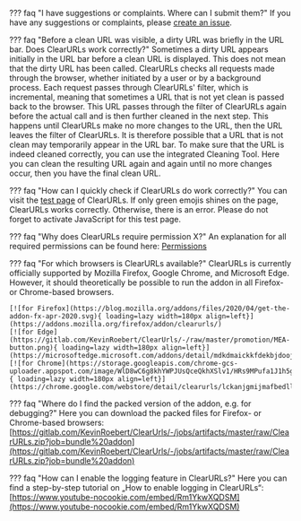 ??? faq "I have suggestions or complaints. Where can I submit them?"
    If you have any suggestions or complaints, please [create an issue](https://gitlab.com/KevinRoebert/ClearUrls/issues/new).

??? faq "Before a clean URL was visible, a dirty URL was briefly in the URL bar. Does ClearURLs work correctly?"
    Sometimes a dirty URL appears initially in the URL bar before a clean URL is displayed. 
    This does not mean that the dirty URL has been called. ClearURLs checks all requests made through the browser, 
    whether initiated by a user or by a background process. Each request passes through ClearURLs' filter, 
    which is incremental, meaning that sometimes a URL that is not yet clean is passed back to the browser. 
    This URL passes through the filter of ClearURLs again before the actual call and is then further cleaned in 
    the next step. This happens until ClearURLs make no more changes to the URL, then the URL leaves the filter of 
    ClearURLs. It is therefore possible that a URL that is not clean may temporarily appear in the URL bar. 
    To make sure that the URL is indeed cleaned correctly, you can use the integrated Cleaning Tool. 
    Here you can clean the resulting URL again and again until no more changes occur, then you have the final clean URL.

??? faq "How can I quickly check if ClearURLs do work correctly?"
    You can visit the [test page](https://test.clearurls.xyz/) of ClearURLs. 
    If only green emojis shines on the page, ClearURLs works correctly. 
    Otherwise, there is an error. Please do not forget to activate JavaScript for this test page.

??? faq "Why does ClearURLs require permission X?"
    An explanation for all required permissions can be found here: [Permissions](permissions.md)

??? faq "For which browsers is ClearURLs available?"
    ClearURLs is currently officially supported by Mozilla Firefox, Google Chrome, and Microsoft Edge.
    However, it should theoretically be possible to run the addon in all Firefox- or Chrome-based browsers.

    [![for Firefox](https://blog.mozilla.org/addons/files/2020/04/get-the-addon-fx-apr-2020.svg){ loading=lazy width=180px align=left}](https://addons.mozilla.org/firefox/addon/clearurls/)
    [![for Edge](https://gitlab.com/KevinRoebert/ClearUrls/-/raw/master/promotion/MEA-button.png){ loading=lazy width=180px align=left}](https://microsoftedge.microsoft.com/addons/detail/mdkdmaickkfdekbjdoojfalpbkgaddei)
    [![for Chrome](https://storage.googleapis.com/chrome-gcs-uploader.appspot.com/image/WlD8wC6g8khYWPJUsQceQkhXSlv1/HRs9MPufa1J1h5glNhut.png){ loading=lazy width=180px align=left}](https://chrome.google.com/webstore/detail/clearurls/lckanjgmijmafbedllaakclkaicjfmnk)

??? faq "Where do I find the packed version of the addon, e.g. for debugging?"
    Here you can download the packed files for Firefox- or Chrome-based browsers: 
    [https://gitlab.com/KevinRoebert/ClearUrls/-/jobs/artifacts/master/raw/ClearURLs.zip?job=bundle%20addon](https://gitlab.com/KevinRoebert/ClearUrls/-/jobs/artifacts/master/raw/ClearURLs.zip?job=bundle%20addon)

??? faq "How can I enable the logging feature in ClearURLs?"
    Here you can find a step-by-step tutorial on „How to enable logging in ClearURLs“:
    [https://www.youtube-nocookie.com/embed/Rm1YkwXQDSM](https://www.youtube-nocookie.com/embed/Rm1YkwXQDSM)